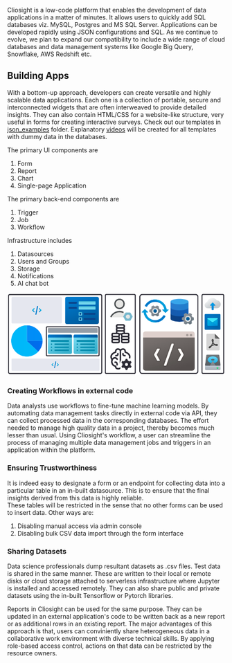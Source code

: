 Cliosight is a low-code platform that enables the development of data applications in a matter of minutes. It allows users to quickly add SQL databases viz. MySQL, Postgres and MS SQL Server. Applications can be developed rapidly using JSON configurations and SQL. As we continue to evolve, we plan to expand our compatibility to include a wide range of cloud databases and data management systems like Google Big Query, Snowflake, AWS Redshift etc.     

## Building Apps    
With a bottom-up approach, developers can create versatile and highly scalable data applications. Each one is a collection of portable, secure and interconnected widgets that are often interweaved to provide detailed insights. They can also contain HTML/CSS for a website-like structure, very useful in forms for creating interactive surveys. Check out our templates in [json_examples](json_examples) folder. Explanatory [videos](https://youtube.com/@cliosight) will be created for all templates with dummy data in the databases.            
     
The primary UI components are      
1. Form          
2. Report
3. Chart       
4. Single-page Application
       
The primary back-end components are 
1. Trigger   
2. Job
3. Workflow
       
Infrastructure includes          
1. Datasources       
2. Users and Groups          
3. Storage   
4. Notifications
5. AI chat bot       

<img src="images/cliosight_app.png" />
      
### Creating Workflows in external code      
Data analysts use workflows to fine-tune machine learning models. By automating data management tasks directly in external code via API, they can collect processed data in the corresponding databases. The effort needed to manage high quality data in a project, thereby becomes much lesser than usual. Using Cliosight's workflow, a user can streamline the process of managing multiple data management jobs and triggers in an application within the platform.        
         
### Ensuring Trustworthiness
It is indeed easy to designate a form or an endpoint for collecting data into a particular table in an in-built datasource. This is to ensure that the final insights derived from this data is highly reliable.   
These tables will be restricted in the sense that no other forms can be used to insert data. Other ways are:     
1. Disabling manual access via admin console               
2. Disabling bulk CSV data import through the form interface     
         
### Sharing Datasets    
Data science professionals dump resultant datasets as .csv files. Test data is shared in the same manner. These are written to their local or remote disks or cloud storage attached to serverless infrastructure where Jupyter is installed and accessed remotely. They can also share public and private datasets using the in-built Tensorflow or Pytorch libraries.     
     
Reports in Cliosight can be used for the same purpose. They can be updated in an external application's code to be written back as a new report or as additional rows in an existing report. The major advantages of this approach is that, users can conviniently share heterogeneous data in a collaborative work environment with diverse technical skills. By applying role-based access control, actions on that data can be restricted by the resource owners.      
    
